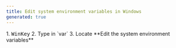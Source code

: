 ```yaml
---
title: Edit system environment variables in Windows
generated: true
---
```


<div markdown="1" class="ans">
1. <kbd>WinKey</kbd>
2. Type in `var`
3. Locate **Edit the system environment variables**
</div>

